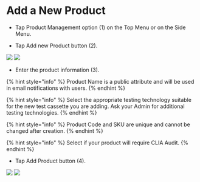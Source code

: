 # Add a New Product

- Tap Product Management option (1) on the Top Menu or on the Side Menu.

- Tap Add new Product button (2).

![](https://user-images.githubusercontent.com/105650529/170275451-ecd6e352-93b9-46d8-8544-116dda2cb770.jpg)
![](https://user-images.githubusercontent.com/105650529/170275475-09e7c6ae-1433-4b65-a213-bee408135cda.jpg)

- Enter the product information (3).

{% hint style="info" %} Product Name is a public attribute and will be used in email notifications with users. {% endhint %}

{% hint style="info" %} Select the appropriate testing technology suitable for the new test cassette you are adding. Ask your Admin for additional testing technologies. {% endhint %}

{% hint style="info" %} Product Code and SKU are unique and cannot be changed after creation. {% endhint %}

{% hint style="info" %} Select if your product will require CLIA Audit. {% endhint %}

- Tap Add Product button (4).

![](https://user-images.githubusercontent.com/105650529/170116425-312f1ab6-9eb6-44dd-9b8e-32ca6b7a3b28.jpg)
![](https://user-images.githubusercontent.com/105650529/170116436-17eeef1d-c3bc-4fb3-baae-e18021219b50.jpg)
